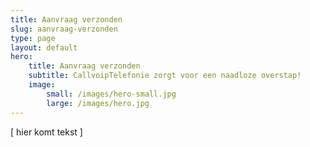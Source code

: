```yaml
---
title: Aanvraag verzonden
slug: aanvraag-verzonden
type: page
layout: default
hero:
    title: Aanvraag verzonden
    subtitle: CallvoipTelefonie zorgt voor een naadloze overstap!
    image:
        small: /images/hero-small.jpg
        large: /images/hero.jpg
---
```


[ hier komt tekst ]